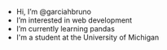 - Hi, I’m @garciahbruno
- I’m interested in web development
- I’m currently learning pandas
- I'm a student at the University of Michigan

<!---
garciahbruno/garciahbruno is a ✨ special ✨ repository because its `README.md` (this file) appears on your GitHub profile.
You can click the Preview link to take a look at your changes.
--->
